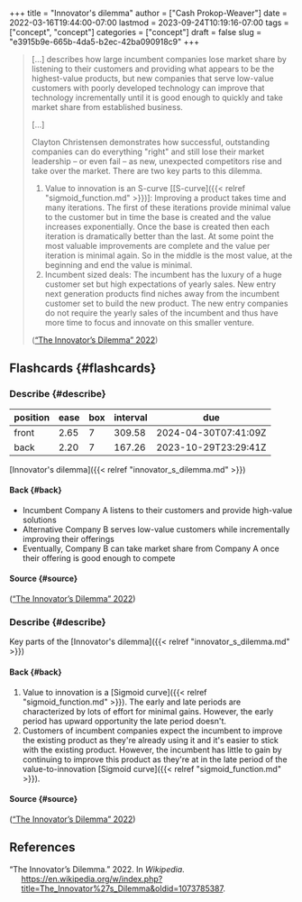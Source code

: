 +++
title = "Innovator's dilemma"
author = ["Cash Prokop-Weaver"]
date = 2022-03-16T19:44:00-07:00
lastmod = 2023-09-24T10:19:16-07:00
tags = ["concept", "concept"]
categories = ["concept"]
draft = false
slug = "e3915b9e-665b-4da5-b2ec-42ba090918c9"
+++

> [...] describes how large incumbent companies lose market share by listening to their customers and providing what appears to be the highest-value products, but new companies that serve low-value customers with poorly developed technology can improve that technology incrementally until it is good enough to quickly and take market share from established business.
>
> [...]
>
> Clayton Christensen demonstrates how successful, outstanding companies can do everything "right" and still lose their market leadership – or even fail – as new, unexpected competitors rise and take over the market. There are two key parts to this dilemma.
>
> 1.  Value to innovation is an S-curve [[S-curve]({{< relref "sigmoid_function.md" >}})]: Improving a product takes time and many iterations. The first of these iterations provide minimal value to the customer but in time the base is created and the value increases exponentially. Once the base is created then each iteration is dramatically better than the last. At some point the most valuable improvements are complete and the value per iteration is minimal again. So in the middle is the most value, at the beginning and end the value is minimal.
> 2.  Incumbent sized deals: The incumbent has the luxury of a huge customer set but high expectations of yearly sales. New entry next generation products find niches away from the incumbent customer set to build the new product. The new entry companies do not require the yearly sales of the incumbent and thus have more time to focus and innovate on this smaller venture.
>
> (<a href="#citeproc_bib_item_1">“The Innovator’s Dilemma” 2022</a>)


## Flashcards {#flashcards}


### Describe {#describe}

| position | ease | box | interval | due                  |
|----------|------|-----|----------|----------------------|
| front    | 2.65 | 7   | 309.58   | 2024-04-30T07:41:09Z |
| back     | 2.20 | 7   | 167.26   | 2023-10-29T23:29:41Z |

[Innovator's dilemma]({{< relref "innovator_s_dilemma.md" >}})


#### Back {#back}

-   Incumbent Company A listens to their customers and provide high-value solutions
-   Alternative Company B serves low-value customers while incrementally improving their offerings
-   Eventually, Company B can take market share from Company A once their offering is good enough to compete


#### Source {#source}

(<a href="#citeproc_bib_item_1">“The Innovator’s Dilemma” 2022</a>)


### Describe {#describe}

Key parts of the [Innovator's dilemma]({{< relref "innovator_s_dilemma.md" >}})


#### Back {#back}

1.  Value to innovation is a [Sigmoid curve]({{< relref "sigmoid_function.md" >}}). The early and late periods are characterized by lots of effort for minimal gains. However, the early period has upward opportunity the late period doesn't.
2.  Customers of incumbent companies expect the incumbent to improve the existing product as they're already using it and it's easier to stick with the existing product. However, the incumbent has little to gain by continuing to improve this product as they're at in the late period of the value-to-innovation [Sigmoid curve]({{< relref "sigmoid_function.md" >}}).


#### Source {#source}

(<a href="#citeproc_bib_item_1">“The Innovator’s Dilemma” 2022</a>)

## References

<style>.csl-entry{text-indent: -1.5em; margin-left: 1.5em;}</style><div class="csl-bib-body">
  <div class="csl-entry"><a id="citeproc_bib_item_1"></a>“The Innovator’s Dilemma.” 2022. In <i>Wikipedia</i>. <a href="https://en.wikipedia.org/w/index.php?title=The_Innovator%27s_Dilemma&oldid=1073785387">https://en.wikipedia.org/w/index.php?title=The_Innovator%27s_Dilemma&#38;oldid=1073785387</a>.</div>
</div>
